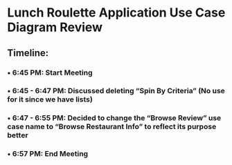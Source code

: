 # Lunch Roulette Application Use Case Diagram Review
## Timeline: 
### • 6:45 PM: Start Meeting
### • 6:45 - 6:47 PM: Discussed deleting “Spin By Criteria” (No use for it since we have lists)
### • 6:47 - 6:55 PM: Decided to change the “Browse Review” use case name to “Browse Restaurant Info” to reflect its purpose better
### • 6:57 PM: End Meeting
